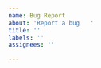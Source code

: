 ```yaml
---
name: Bug Report
about: 'Report a bug   '
title: ''
labels: ''
assignees: ''

---
```


<!--
Please, read:
- I don't have time to fix any other legacy extension for you, so please don't ask.
- This is not a place for general support about legacy extension development, but you may try using Discussions (https://github.com/xiaoxiaoflood/firefox-scripts/discussions) and hope someone shows up to help.
- All legacy extensions here are in maintenance mode (no new features, just fixes). Remember that I'm not the original developer of them.
- Suggestions for new scripts are usually rejected because I'm not going to write a code I don't intend to use.
- Invalid issues as per above will be promptly closed.
-->
